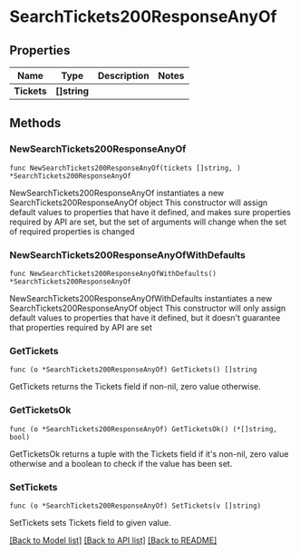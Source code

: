 # SearchTickets200ResponseAnyOf

## Properties

Name | Type | Description | Notes
------------ | ------------- | ------------- | -------------
**Tickets** | **[]string** |  | 

## Methods

### NewSearchTickets200ResponseAnyOf

`func NewSearchTickets200ResponseAnyOf(tickets []string, ) *SearchTickets200ResponseAnyOf`

NewSearchTickets200ResponseAnyOf instantiates a new SearchTickets200ResponseAnyOf object
This constructor will assign default values to properties that have it defined,
and makes sure properties required by API are set, but the set of arguments
will change when the set of required properties is changed

### NewSearchTickets200ResponseAnyOfWithDefaults

`func NewSearchTickets200ResponseAnyOfWithDefaults() *SearchTickets200ResponseAnyOf`

NewSearchTickets200ResponseAnyOfWithDefaults instantiates a new SearchTickets200ResponseAnyOf object
This constructor will only assign default values to properties that have it defined,
but it doesn't guarantee that properties required by API are set

### GetTickets

`func (o *SearchTickets200ResponseAnyOf) GetTickets() []string`

GetTickets returns the Tickets field if non-nil, zero value otherwise.

### GetTicketsOk

`func (o *SearchTickets200ResponseAnyOf) GetTicketsOk() (*[]string, bool)`

GetTicketsOk returns a tuple with the Tickets field if it's non-nil, zero value otherwise
and a boolean to check if the value has been set.

### SetTickets

`func (o *SearchTickets200ResponseAnyOf) SetTickets(v []string)`

SetTickets sets Tickets field to given value.



[[Back to Model list]](../README.md#documentation-for-models) [[Back to API list]](../README.md#documentation-for-api-endpoints) [[Back to README]](../README.md)


